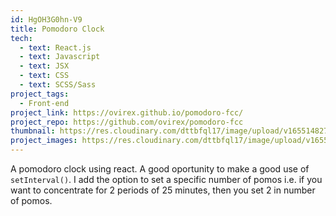 ```yaml
---
id: HgOH3G0hn-V9
title: Pomodoro Clock
tech:
  - text: React.js
  - text: Javascript
  - text: JSX
  - text: CSS
  - text: SCSS/Sass
project_tags:
  - Front-end
project_link: https://ovirex.github.io/pomodoro-fcc/
project_repo: https://github.com/ovirex/pomodoro-fcc
thumbnail: https://res.cloudinary.com/dttbfql17/image/upload/v1655148272/pomodoro-fcc/pomodoro-clock_mx1nt1.gif
project_images: https://res.cloudinary.com/dttbfql17/image/upload/v1655148272/pomodoro-fcc/pomodoro-clock_mx1nt1.gif
---
```

A pomodoro clock using react. A good oportunity to make a good use of `setInterval()`. I add the option to set a specific number of pomos i.e. if you want to concentrate for 2 periods of 25 minutes, then you set 2 in number of pomos.